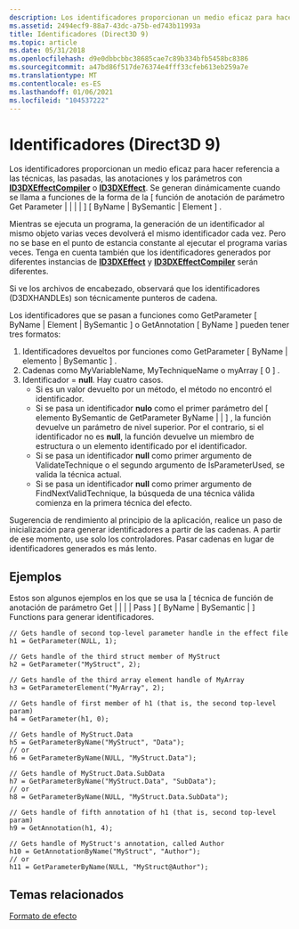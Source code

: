 ```yaml
---
description: Los identificadores proporcionan un medio eficaz para hacer referencia a las técnicas, las pasadas, las anotaciones y los parámetros con ID3DXEffectCompiler o ID3DXEffect.
ms.assetid: 2494ecf9-88a7-43dc-a75b-ed743b11993a
title: Identificadores (Direct3D 9)
ms.topic: article
ms.date: 05/31/2018
ms.openlocfilehash: d9e0dbbcbbc38685cae7c89b334bfb5458bc8386
ms.sourcegitcommit: a47bd86f517de76374e4fff33cfeb613eb259a7e
ms.translationtype: MT
ms.contentlocale: es-ES
ms.lasthandoff: 01/06/2021
ms.locfileid: "104537222"
---
```

# <a name="handles-direct3d-9"></a>Identificadores (Direct3D 9)

Los identificadores proporcionan un medio eficaz para hacer referencia a las técnicas, las pasadas, las anotaciones y los parámetros con [**ID3DXEffectCompiler**](id3dxeffectcompiler.md) o [**ID3DXEffect**](id3dxeffect.md). Se generan dinámicamente cuando se llama a funciones de la forma de la \[ función de anotación de parámetro Get Parameter \| \| \| \| \] \[ ByName \| BySemantic \| Element \] .

Mientras se ejecuta un programa, la generación de un identificador al mismo objeto varias veces devolverá el mismo identificador cada vez. Pero no se base en el punto de estancia constante al ejecutar el programa varias veces. Tenga en cuenta también que los identificadores generados por diferentes instancias de [**ID3DXEffect**](id3dxeffect.md) y [**ID3DXEffectCompiler**](id3dxeffectcompiler.md) serán diferentes.

Si ve los archivos de encabezado, observará que los identificadores (D3DXHANDLEs) son técnicamente punteros de cadena.

Los identificadores que se pasan a funciones como GetParameter \[ ByName \| Element \| BySemantic \] o GetAnnotation \[ ByName \] pueden tener tres formatos:

1.  Identificadores devueltos por funciones como GetParameter \[ ByName \| elemento \| BySemantic \] .
2.  Cadenas como MyVariableName, MyTechniqueName o myArray \[ 0 \] .
3.  Identificador = **null**. Hay cuatro casos.
    -   Si es un valor devuelto por un método, el método no encontró el identificador.
    -   Si se pasa un identificador **nulo** como el primer parámetro del \[ elemento BySemantic de GetParameter ByName \| \| \] , la función devuelve un parámetro de nivel superior. Por el contrario, si el identificador no es **null**, la función devuelve un miembro de estructura o un elemento identificado por el identificador.
    -   Si se pasa un identificador **null** como primer argumento de ValidateTechnique o el segundo argumento de IsParameterUsed, se valida la técnica actual.
    -   Si se pasa un identificador **null** como primer argumento de FindNextValidTechnique, la búsqueda de una técnica válida comienza en la primera técnica del efecto.

Sugerencia de rendimiento al principio de la aplicación, realice un paso de inicialización para generar identificadores a partir de las cadenas. A partir de ese momento, use solo los controladores. Pasar cadenas en lugar de identificadores generados es más lento.

## <a name="examples"></a>Ejemplos

Estos son algunos ejemplos en los que se usa la \[ técnica de función de anotación de parámetro Get \| \| \| \| Pass \] \[ ByName \| BySemantic \| \] Functions para generar identificadores.


```
// Gets handle of second top-level parameter handle in the effect file
h1 = GetParameter(NULL, 1);    

// Gets handle of the third struct member of MyStruct
h2 = GetParameter("MyStruct", 2); 

// Gets handle of the third array element handle of MyArray
h3 = GetParameterElement("MyArray", 2); 

// Gets handle of first member of h1 (that is, the second top-level param)
h4 = GetParameter(h1, 0);    

// Gets handle of MyStruct.Data
h5 = GetParameterByName("MyStruct", "Data");    
// or 
h6 = GetParameterByName(NULL, "MyStruct.Data");    

// Gets handle of MyStruct.Data.SubData
h7 = GetParameterByName("MyStruct.Data", "SubData"); 
// or 
h8 = GetParameterByName(NULL, "MyStruct.Data.SubData");

// Gets handle of fifth annotation of h1 (that is, second top-level param)
h9 = GetAnnotation(h1, 4);    

// Gets handle of MyStruct's annotation, called Author
h10 = GetAnnotationByName("MyStruct", "Author");  
// or
h11 = GetParameterByName(NULL, "MyStruct@Author"); 
```



## <a name="related-topics"></a>Temas relacionados

<dl> <dt>

[Formato de efecto](dx9-graphics-reference-effects-file-format.md)
</dt> </dl>

 

 




